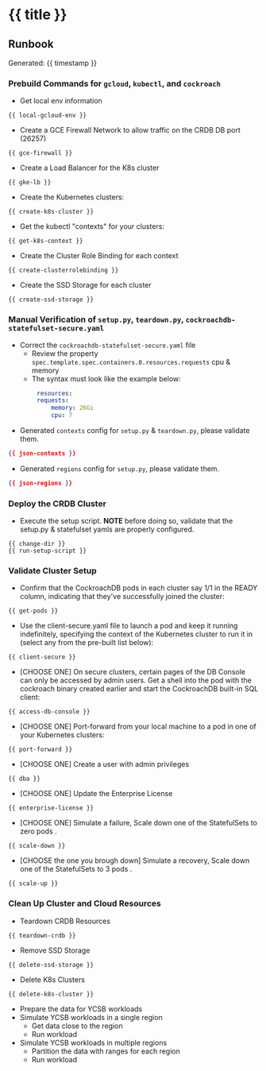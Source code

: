 # {{ title }}


## Runbook 

Generated: {{ timestamp }}

### Prebuild Commands for `gcloud`, `kubectl`, and `cockroach`

* Get local env information

```
{{ local-gcloud-env }}
```

* Create a GCE Firewall Network to allow traffic on the CRDB DB port (26257)

```
{{ gce-firewall }}
```

* Create a Load Balancer for the K8s cluster

```
{{ gke-lb }}
```

* Create the Kubernetes clusters:

```
{{ create-k8s-cluster }}
```

* Get the kubectl "contexts" for your clusters:

```
{{ get-k8s-context }}
```

* Create the Cluster Role Binding for each context

```
{{ create-clusterrolebinding }}
```

* Create the SSD Storage for each cluster

```
{{ create-ssd-storage }}
```

### Manual Verification of `setup.py`, `teardown.py`, `cockroachdb-statefulset-secure.yaml`

* Correct the `cockroachdb-statefulset-secure.yaml` file
    * Review the property `spec.template.spec.containers.0.resources.requests` cpu & memory 
    * The syntax must look like the example below:

```yaml
        resources:
        requests:
            memory: 26Gi
            cpu: 7
```


* Generated `contexts` config for `setup.py` & `teardown.py`, please validate them.

```json
{{ json-contexts }}
```

* Generated  `regions` config for `setup.py`, please validate them.

```json
{{ json-regions }}
```

### Deploy the CRDB Cluster

* Execute the setup script. **NOTE** before doing so, validate that the setup.py & statefulset yamls are properly configured.

```
{{ change-dir }}
{{ run-setup-script }}
```

### Validate Cluster Setup

* Confirm that the CockroachDB pods in each cluster say 1/1 in the READY column, indicating that they've successfully joined the cluster:

```
{{ get-pods }}
```

* Use the client-secure.yaml file to launch a pod and keep it running indefinitely, specifying the context of the Kubernetes cluster to run it in (select any from the pre-built list below):

```
{{ client-secure }}
```

* [CHOOSE ONE] On secure clusters, certain pages of the DB Console can only be accessed by admin users. Get a shell into the pod with the cockroach binary created earlier and start the CockroachDB built-in SQL client:

```
{{ access-db-console }}
```

* [CHOOSE ONE] Port-forward from your local machine to a pod in one of your Kubernetes clusters:

```
{{ port-forward }}
```

* [CHOOSE ONE] Create a user with admin privileges

```
{{ dba }}
```

* [CHOOSE ONE] Update the Enterprise License

```
{{ enterprise-license }}
```

* [CHOOSE ONE] Simulate a failure, Scale down one of the StatefulSets to zero pods .

```
{{ scale-down }}
```

* [CHOOSE the one you brough down] Simulate a recovery, Scale down one of the StatefulSets to 3 pods .

```
{{ scale-up }}
```

### Clean Up Cluster and Cloud Resources

* Teardown CRDB Resources

```
{{ teardown-crdb }}
```

* Remove SSD Storage

```
{{ delete-ssd-storage }}
```

* Delete K8s Clusters

```
{{ delete-k8s-cluster }}
```

* Prepare the data for YCSB workloads
* Simulate YCSB workloads in a single region
    * Get data close to the region
    * Run workload
* Simulate YCSB workloads in multiple regions
    * Partition the data with ranges for each region
    * Run workload

